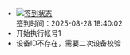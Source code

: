 - [![签到状态](https://github.com/womade/Cloud189-Actions/actions/workflows/main.yml/badge.svg?branch=main)](https://github.com/womade/Cloud189-Actions/actions/workflows/main.yml) <br> 签到时间：2025-08-28 18:40:02
- 开始执行帐号1
- 设备ID不存在，需要二次设备校验
